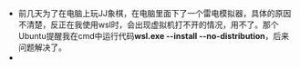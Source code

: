 - 前几天为了在电脑上玩JJ象棋，在电脑里面下了一个雷电模拟器，具体的原因不清楚，反正在我使用wsl时，会出现虚拟机打不开的情况，用不了。那个Ubuntu提醒我在cmd中运行代码**wsl.exe --install --no-distribution**，后来问题解决了。
- 